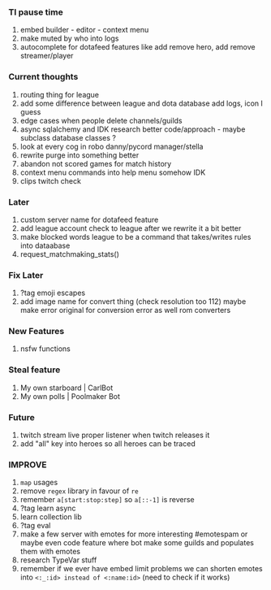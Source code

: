 ### TI pause time
1. embed builder - editor - context menu
9. make muted by who into logs
11. autocomplete for dotafeed features like add remove hero, add remove streamer/player

### Current thoughts
1. routing thing for league
3. add some difference between league and dota database add logs, icon I guess
4. edge cases when people delete channels/guilds
5. async sqlalchemy and IDK research better code/approach - maybe subclass database classes ?
6. look at every cog in robo danny/pycord manager/stella
7. rewrite purge into something better
8. abandon not scored games for match history
11. context menu commands into help menu somehow IDK
12. clips twitch check

### Later
1. custom server name for dotafeed feature
2. add league account check to league after we rewrite it a bit better
3. make blocked words league to be a command that takes/writes rules into dataabase
4. request_matchmaking_stats()

### Fix Later
1. ?tag emoji escapes 
2. add image name for convert thing (check resolution too 112)
maybe make error original for conversion error as well rom converters


### New Features
1. nsfw functions

### Steal feature
1. My own starboard | CarlBot 
2. My own polls | Poolmaker Bot

### Future
1. twitch stream live proper listener when twitch releases it
2. add "all" key into heroes so all heroes can be traced

### IMPROVE
1. `map` usages
2. remove `regex` library in favour of `re`
3. remember `a[start:stop:step]` so `a[::-1]` is reverse
4. ?tag learn async
5. learn collection lib
6. ?tag eval
7. make a few server with emotes for more interesting #emotespam or maybe even code feature where bot make some guilds and populates them with emotes
8. research TypeVar stuff
9. remember if we ever have embed limit problems we can shorten emotes into `<:_:id> instead of <:name:id>` (need to check if it works)